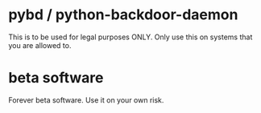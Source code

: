 # pybd / python-backdoor-daemon

This is to be used for legal purposes ONLY.
Only use this on systems that you are allowed to.

# beta software

Forever beta software. Use it on your own risk.
